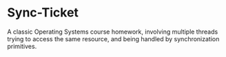 # Sync-Ticket

A classic Operating Systems course homework, involving multiple threads trying to access the same resource, and being handled by synchronization primitives.

